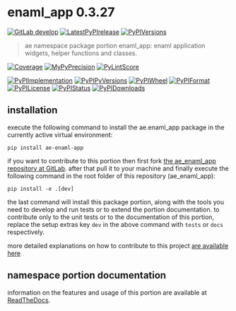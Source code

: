 <!-- THIS FILE IS EXCLUSIVELY MAINTAINED by the project ae.ae V0.3.92 -->
<!-- THIS FILE IS EXCLUSIVELY MAINTAINED by the project aedev.tpl_namespace_root V0.3.13 -->
# enaml_app 0.3.27

[![GitLab develop](https://img.shields.io/gitlab/pipeline/ae-group/ae_enaml_app/develop?logo=python)](
    https://gitlab.com/ae-group/ae_enaml_app)
[![LatestPyPIrelease](
    https://img.shields.io/gitlab/pipeline/ae-group/ae_enaml_app/release0.3.25?logo=python)](
    https://gitlab.com/ae-group/ae_enaml_app/-/tree/release0.3.25)
[![PyPIVersions](https://img.shields.io/pypi/v/ae_enaml_app)](
    https://pypi.org/project/ae-enaml-app/#history)

>ae namespace package portion enaml_app: enaml application widgets, helper functions and classes.

[![Coverage](https://ae-group.gitlab.io/ae_enaml_app/coverage.svg)](
    https://ae-group.gitlab.io/ae_enaml_app/coverage/index.html)
[![MyPyPrecision](https://ae-group.gitlab.io/ae_enaml_app/mypy.svg)](
    https://ae-group.gitlab.io/ae_enaml_app/lineprecision.txt)
[![PyLintScore](https://ae-group.gitlab.io/ae_enaml_app/pylint.svg)](
    https://ae-group.gitlab.io/ae_enaml_app/pylint.log)

[![PyPIImplementation](https://img.shields.io/pypi/implementation/ae_enaml_app)](
    https://gitlab.com/ae-group/ae_enaml_app/)
[![PyPIPyVersions](https://img.shields.io/pypi/pyversions/ae_enaml_app)](
    https://gitlab.com/ae-group/ae_enaml_app/)
[![PyPIWheel](https://img.shields.io/pypi/wheel/ae_enaml_app)](
    https://gitlab.com/ae-group/ae_enaml_app/)
[![PyPIFormat](https://img.shields.io/pypi/format/ae_enaml_app)](
    https://pypi.org/project/ae-enaml-app/)
[![PyPILicense](https://img.shields.io/pypi/l/ae_enaml_app)](
    https://gitlab.com/ae-group/ae_enaml_app/-/blob/develop/LICENSE.md)
[![PyPIStatus](https://img.shields.io/pypi/status/ae_enaml_app)](
    https://libraries.io/pypi/ae-enaml-app)
[![PyPIDownloads](https://img.shields.io/pypi/dm/ae_enaml_app)](
    https://pypi.org/project/ae-enaml-app/#files)


## installation


execute the following command to install the
ae.enaml_app package
in the currently active virtual environment:
 
```shell script
pip install ae-enaml-app
```

if you want to contribute to this portion then first fork
[the ae_enaml_app repository at GitLab](
https://gitlab.com/ae-group/ae_enaml_app "ae.enaml_app code repository").
after that pull it to your machine and finally execute the
following command in the root folder of this repository
(ae_enaml_app):

```shell script
pip install -e .[dev]
```

the last command will install this package portion, along with the tools you need
to develop and run tests or to extend the portion documentation. to contribute only to the unit tests or to the
documentation of this portion, replace the setup extras key `dev` in the above command with `tests` or `docs`
respectively.

more detailed explanations on how to contribute to this project
[are available here](
https://gitlab.com/ae-group/ae_enaml_app/-/blob/develop/CONTRIBUTING.rst)


## namespace portion documentation

information on the features and usage of this portion are available at
[ReadTheDocs](
https://ae.readthedocs.io/en/latest/_autosummary/ae.enaml_app.html
"ae_enaml_app documentation").
